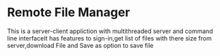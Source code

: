 # Remote File Manager
This is a server-client appliction with multithreaded server and command line interfaceIt has features to sign-in,get list of files with there size from server,download File and
Save as option to save file
